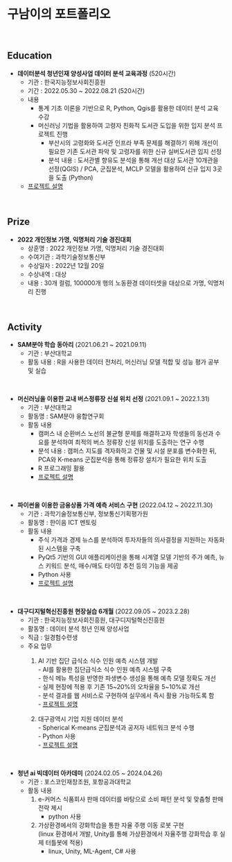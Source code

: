 # 구남이의 포트폴리오

<br/>

## Education
+ __데이터분석 청년인재 양성사업 데이터 분석 교육과정__ (520시간)
  + 기관 : 한국지능정보사회진흥원
  + 기간 : 2022.05.30 ~ 2022.08.21 (520시간)
  + 내용
    + 통계 기초 이론을 기반으로 R, Python, Qgis를 활용한 데이터 분석 교육 수강
    + 머신러닝 기법을 활용하여 고령자 친화적 도서관 도입을 위한 입지 분석 프로젝트 진행
      + 부산시의 고령화와 도서관 인프라 부족 문제를 해결하기 위해 개선이 필요한 기존 도서관 파악 및 고령자를 위한 신규 실버도서관 입지 선정
      + 분석 내용 : 도서관별 향유도 분석을 통해 개선 대상 도서관 10개관을 선정(QGIS) / PCA, 군집분석, MCLP 모델을 활용하여 신규 입지 3곳을 도출 (Python)
  + [프로젝트 설명](https://github.com/gunami0058/portfolio/blob/main/%EB%B6%80%EC%82%B0%EA%B4%91%EC%97%AD%EC%8B%9C%20%EA%B3%A0%EB%A0%B9%EC%B8%B5%EC%9D%84%20%EC%9C%84%ED%95%9C%20%EC%8B%A4%EB%B2%84%EB%8F%84%EC%84%9C%EA%B4%80%20%EC%9E%AC%EC%A0%95%EB%A6%BD.pdf)

<br/>

## Prize
+ __2022 개인정보 가명, 익명처리 기술 경진대회__
  + 상훈명 : 2022 개인정보 가명, 익명처리 기술 경진대회
  + 수여기관 : 과학기술정보통신부
  + 수상일자 : 2022년 12월 20일
  + 수상내역 : 대상
  + 내용 : 30개 컬럼, 100000개 행의 노동환경 데이터셋을 대상으로 가명, 익명처리 진행

<br/>

## Activity
+ __SAM분야 학습 동아리__ (2021.06.21 ~ 2021.09.11)
  + 기관 : 부산대학교
  + 활동 내용 : R을 사용한 데이터 전처리, 머신러닝 모델 적합 및 성능 평가 공부 및 실습
<br/>

+ __머신러닝을 이용한 교내 버스정류장 신설 위치 선정__ (2021.09.1 ~ 2022.1.31)
  + 기관 : 부산대학교
  + 활동명 : SAM분야 융합연구회
  + 활동 내용 
    + 캠퍼스 내 순환버스 노선의 불균형 문제를 해결하고자 학생들의 동선과 수요를 분석하여 최적의 버스 정류장 신설 위치를 도출하는 연구 수행
    + 분석 내용 : 캠퍼스 지도를 격자화하고 건물 및 시설 분포를 변수화한 뒤, PCA와 K-means 군집분석을 통해 정류장 설치가 필요한 위치 도출
    + R 프로그래밍 활용
    + [프로젝트 설명](https://github.com/gunami0058/portfolio/blob/main/%EB%A8%B8%EC%8B%A0%EB%9F%AC%EB%8B%9D%EC%9D%84%20%EC%9D%B4%EC%9A%A9%ED%95%9C%20%EA%B5%90%EB%82%B4%20%EB%B2%84%EC%8A%A4%EC%A0%95%EB%A5%98%EC%9E%A5%20%EC%8B%A0%EC%84%A4%20%EC%9C%84%EC%B9%98%20%EC%84%A0%EC%A0%95.pdf)

<br/>

+ __파이썬을 이용한 금융상품 가격 예측 서비스 구현__ (2022.04.12 ~ 2022.11.30)
   + 기관 : 과학기술정보통신부, 정보통신기획평가원
   +  활동명 : 한이음 ICT 멘토링
   +  활동 내용
      +  주식 가격과 경제 뉴스를 분석하여 투자자들의 의사결정을 지원하는 자동화된 시스템을 구축
      +  PyQt5 기반의 GUI 애플리케이션을 통해 시계열 모델 기반의 주가 예측, 뉴스 키워드 분석, 매수/매도 타이밍 추천 등의 기능을 제공
      +  Python 사용
      +  [프로젝트 설명](https://github.com/gunami0058/portfolio/blob/main/%ED%8C%8C%EC%9D%B4%EC%8D%AC%EC%9D%84%20%EC%9D%B4%EC%9A%A9%ED%95%9C%20%EA%B8%88%EC%9C%B5%EC%83%81%ED%92%88%20%EA%B0%80%EA%B2%A9%20%EC%98%88%EC%B8%A1%20%EC%84%9C%EB%B9%84%EC%8A%A4%20%EA%B5%AC%ED%98%84.pdf)

<br/> 

+ __대구디지털혁신진흥원 현장실습 6개월__ (2022.09.05 ~ 2023.2.28)
  + 기관 : 한국지능정보사회진흥원, 대구디지털혁신진흥원
  + 활동명 : 데이터 분석 청년 인재 양성사업
  + 직급 : 일경험수련생
  + 주요 업무
    1. AI 기반 집단 급식소 식수 인원 예측 시스템 개발 
    <br/> - AI를 활용한 집단급식소 식수 인원 예측 시스템 구축
    <br/> - 한식 메뉴 특성을 반영한 파생변수 생성을 통해 예측 모델 정확도 개선
    <br/> - 실제 현장에 적용 후 기존 15~20%의 오차율을 5~10%로 개선
    <br/> - 분석 결과를 웹 서비스로 구현하여 실무에서 즉시 활용 가능하도록 함
    <br/> - [프로젝트 설명](https://github.com/gunami0058/portfolio/blob/main/AI%EA%B8%B0%EB%B0%98%20%EC%8B%9D%EC%88%98%EC%98%88%EC%B8%A1%20%EC%84%9C%EB%B9%84%EC%8A%A4%20%EA%B0%9C%EB%B0%9C.pdf)

    2. 대구광역시 기업 지원 데이터 분석 
    <br/> - Spherical K-means 군집분석과 공저자 네트워크 분석 수행
    <br/> - Python 사용
    <br/> - [프로젝트 설명](https://github.com/gunami0058/portfolio/blob/main/%EC%A7%80%EC%9E%90%EC%B2%B4%20%EA%B8%B0%EC%97%85%EC%A7%80%EC%9B%90%20%EB%8D%B0%EC%9D%B4%ED%84%B0%20%EB%B6%84%EC%84%9D.pdf)

<br/> 

+ __청년 ai 빅데이터 아카데미__ (2024.02.05 ~ 2024.04.26)
  + 기관 : 포스코인재창조원, 포항공과대학교
  + 활동 내용
    1.   e-커머스 식품회사 판매 데이터를 바탕으로 소비 패턴 분석 및 맞춤형 판매 전략 제시
          + python 사용
    2.   가상환경에서의 강화학습을 통한 자율 주행 이동 로봇 구현 <br/> (linux 환경에서 개발, Unity를 통해 가상환경에서 자율주행 강화학습 후 실제 터틀봇에 적용)
          + linux, Unity, ML-Agent, C# 사용
